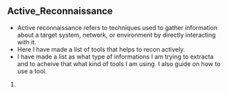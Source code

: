 ## Active_Reconnaissance

* Active reconnaissance refers to techniques used to gather information about a target system, network, or environment by directly interacting with it.  
* Here I have made a list of tools that helps to recon actively.  
* I have made a list as what type of informations I am trying to extracta and to acheive that what kind of tools I am using. I also guide on how to use a tool.

1.   



